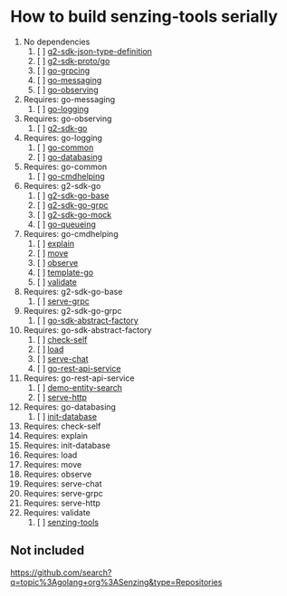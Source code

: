 # How to build senzing-tools serially

1. No dependencies
    1. [ ] [g2-sdk-json-type-definition](https://github.com/Senzing/g2-sdk-json-type-definition)
    1. [ ] [g2-sdk-proto/go](https://github.com/senzing/g2-sdk-proto/go)
    1. [ ] [go-grpcing](https://github.com/senzing/go-grpcing)
    1. [ ] [go-messaging](https://github.com/senzing/go-messaging)
    1. [ ] [go-observing](https://github.com/senzing/go-observing)
1. Requires: go-messaging
    1. [ ] [go-logging](https://github.com/senzing/go-logging)
1. Requires: go-observing
    1. [ ] [g2-sdk-go](https://github.com/senzing/g2-sdk-go)
1. Requires: go-logging
    1. [ ] [go-common](https://github.com/senzing/go-common)
    1. [ ] [go-databasing](https://github.com/senzing/go-databasing)
1. Requires: go-common
    1. [ ] [go-cmdhelping](https://github.com/Senzing/go-cmdhelping)
1. Requires: g2-sdk-go
    1. [ ] [g2-sdk-go-base](https://github.com/senzing/g2-sdk-go-base)
    1. [ ] [g2-sdk-go-grpc](https://github.com/senzing/g2-sdk-go-grpc)
    1. [ ] [g2-sdk-go-mock](https://github.com/Senzing/g2-sdk-go-mock)
    1. [ ] [go-queueing](https://github.com/Senzing/go-queueing)
1. Requires: go-cmdhelping
    1. [ ] [explain](https://github.com/Senzing/explain)
    1. [ ] [move](https://github.com/Senzing/move)
    1. [ ] [observe](https://github.com/senzing/observe)
    1. [ ] [template-go](https://github.com/Senzing/template-go)
    1. [ ] [validate](https://github.com/Senzing/validate)
1. Requires: g2-sdk-go-base
    1. [ ] [serve-grpc](https://github.com/Senzing/serve-grpc)
1. Requires: g2-sdk-go-grpc
    1. [ ] [go-sdk-abstract-factory](https://github.com/senzing/go-sdk-abstract-factory)
1. Requires: go-sdk-abstract-factory
    1. [ ] [check-self](https://github.com/Senzing/check-self)
    1. [ ] [load](https://github.com/Senzing/load)
    1. [ ] [serve-chat](https://github.com/Senzing/serve-chat)
    1. [ ] [go-rest-api-service](https://github.com/senzing/go-rest-api-service)
1. Requires: go-rest-api-service
    1. [ ] [demo-entity-search](https://github.com/senzing/demo-entity-search)
    1. [ ] [serve-http](https://github.com/senzing/serve-http)
1. Requires: go-databasing
    1. [ ] [init-database](https://github.com/Senzing/init-database)
1. Requires: check-self
1. Requires: explain
1. Requires: init-database
1. Requires: load
1. Requires: move
1. Requires: observe
1. Requires: serve-chat
1. Requires: serve-grpc
1. Requires: serve-http
1. Requires: validate
    1. [ ] [senzing-tools](https://github.com/Senzing/senzing-tools)

## Not included

<https://github.com/search?q=topic%3Agolang+org%3ASenzing&type=Repositories>
